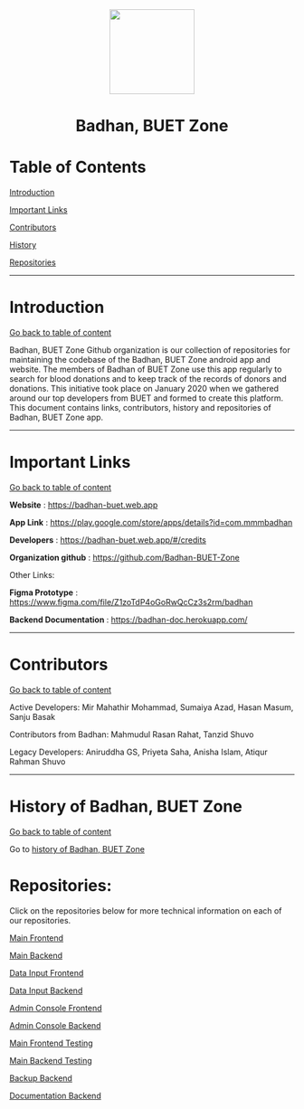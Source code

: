 <div align="center">
  <img width="150" height="150" src="https://avatars.githubusercontent.com/u/97539569?s=400&u=f1ac0cacd5472ad3c020c7bff11c13727c3861d6&v=4"/>
  <h1>Badhan, BUET Zone</h1>
</div>
<a name="tableofcontent"/>

# Table of Contents

[Introduction](#introduction)

[Important Links](#links)  

[Contributors](#contributors)    

[History](#history)

[Repositories](#repositories)
<hr>

<a name="introduction"/>

# Introduction

[Go back to table of content](#tableofcontent)

Badhan, BUET Zone Github organization is our collection of repositories for maintaining the codebase of the Badhan, BUET Zone android app and website. The members of Badhan of BUET Zone use this app regularly to search for blood donations and to keep track of the records of donors and donations. This initiative took place on January 2020 when we gathered around our top developers from BUET and formed to create this platform. This document contains links, contributors, history and repositories of Badhan, BUET Zone app.
<hr>

<a name="links"/>

# Important Links

[Go back to table of content](#tableofcontent)

**Website** : https://badhan-buet.web.app

**App Link** : https://play.google.com/store/apps/details?id=com.mmmbadhan

**Developers** : https://badhan-buet.web.app/#/credits

**Organization github** : https://github.com/Badhan-BUET-Zone

Other Links: 

**Figma Prototype** : https://www.figma.com/file/Z1zoTdP4oGoRwQcCz3s2rm/badhan

**Backend Documentation** : https://badhan-doc.herokuapp.com/

<hr>

<a name="contributors"/>

# Contributors

[Go back to table of content](#tableofcontent)

Active Developers: Mir Mahathir Mohammad, Sumaiya Azad, Hasan Masum, Sanju Basak

Contributors from Badhan: Mahmudul Rasan Rahat, Tanzid Shuvo

Legacy Developers: Aniruddha GS, Priyeta Saha, Anisha Islam, Atiqur Rahman Shuvo
<hr>

<a name="history"/>

# History of Badhan, BUET Zone

[Go back to table of content](#tableofcontent)

Go to [history of Badhan, BUET Zone](https://github.com/Badhan-BUET-Zone/badhan-web#description)

<a name="repositories"/>

# Repositories:

Click on the repositories below for more technical information on each of our repositories.

[Main Frontend](https://github.com/Badhan-BUET-Zone/badhan-web)

[Main Backend](https://github.com/Badhan-BUET-Zone/badhan-backend)

[Data Input Frontend](https://github.com/Badhan-BUET-Zone/badhan-datainput)

[Data Input Backend](https://github.com/Badhan-BUET-Zone/badhan-datainput-api)

[Admin Console Frontend](https://github.com/Badhan-BUET-Zone/badhan-admin-frontend)

[Admin Console Backend](https://github.com/Badhan-BUET-Zone/badhan-admin-api)

[Main Frontend Testing](https://github.com/Badhan-BUET-Zone/badhan-frontend-test)

[Main Backend Testing](https://github.com/Badhan-BUET-Zone/badhan-test)

[Backup Backend](https://github.com/Badhan-BUET-Zone/badhan-backup)

[Documentation Backend](https://github.com/Badhan-BUET-Zone/badhan-doc)
